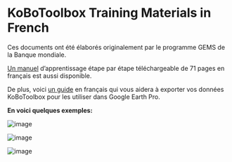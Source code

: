 # KoBoToolbox Training Materials in French

Ces documents ont été élaborés originalement par le programme GEMS de la Banque mondiale.

[Un manuel](https://docs.google.com/presentation/d/1vJMWBBcMNlnQP1dUa7WsTuA4mSwifgEnj-TtjGwmcuY/edit) d’apprentissage étape par étape téléchargeable de 71 pages en français est aussi disponible.

De plus, voici [un guide](https://docs.google.com/presentation/d/1YZU1Vi1uW2-QZhw32d2DT31PsA__PILrG5JlT4-bWCA/edit#slide=id.p2) en français qui vous aidera à exporter vos données KoBoToolbox pour les utiliser dans Google Earth Pro.

**En voici quelques exemples:**

![image](/images/training_french/example_1.png)

![image](/images/training_french/example_2.png)

![image](/images/training_french/example_3.png)

